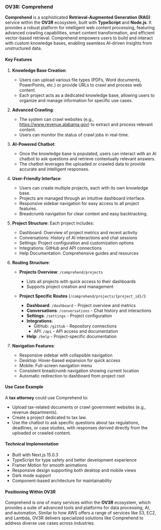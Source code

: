 ### **OV3R: Comprehend**

**Comprehend** is a sophisticated **Retrieval-Augmented Generation (RAG)** service within the **OV3R** ecosystem, built with **TypeScript** and **Node.js**. It provides a robust platform for intelligent web content processing, featuring advanced crawling capabilities, smart content transformation, and efficient vector-based retrieval. Comprehend empowers users to build and interact with custom knowledge bases, enabling seamless AI-driven insights from unstructured data.

#### **Key Features**

1. **Knowledge Base Creation**:

   - Users can upload various file types (PDFs, Word documents, PowerPoints, etc.) or provide URLs to crawl and process web content.
   - Each project acts as a dedicated knowledge base, allowing users to organize and manage information for specific use cases.

2. **Advanced Crawling**:

   - The system can crawl websites (e.g., https://www.revenue.alabama.gov) to extract and process relevant content.
   - Users can monitor the status of crawl jobs in real-time.

3. **AI-Powered Chatbot**:

   - Once the knowledge base is populated, users can interact with an AI chatbot to ask questions and retrieve contextually relevant answers.
   - The chatbot leverages the uploaded or crawled data to provide accurate and intelligent responses.

4. **User-Friendly Interface**:

   - Users can create multiple projects, each with its own knowledge base.
   - Projects are managed through an intuitive dashboard interface.
   - Responsive sidebar navigation for easy access to all project features.
   - Breadcrumb navigation for clear context and easy backtracking.

5. **Project Structure**:
   Each project includes:

   - Dashboard: Overview of project metrics and recent activity
   - Conversations: History of AI interactions and chat sessions
   - Settings: Project configuration and customization options
   - Integrations: GitHub and API connections
   - Help Documentation: Comprehensive guides and resources

6. **Routing Structure**:

   - **Projects Overview**: `/comprehend/projects`

     - Lists all projects with quick access to their dashboards
     - Supports project creation and management

   - **Project Specific Routes** (`/comprehend/projects/{project_id}/`):
     - **Dashboard**: `/dashboard` - Project overview and metrics
     - **Conversations**: `/conversations` - Chat history and interactions
     - **Settings**: `/settings` - Project configuration
     - **Integrations**:
       - GitHub: `/github` - Repository connections
       - API: `/api` - API access and documentation
     - **Help**: `/help` - Project-specific documentation

7. **Navigation Features**:
   - Responsive sidebar with collapsible navigation
   - Desktop: Hover-based expansion for quick access
   - Mobile: Full-screen navigation menu
   - Consistent breadcrumb navigation showing current location
   - Automatic redirection to dashboard from project root

#### **Use Case Example**

A **tax attorney** could use Comprehend to:

- Upload tax-related documents or crawl government websites (e.g., revenue departments).
- Create a project dedicated to tax law.
- Use the chatbot to ask specific questions about tax regulations, deadlines, or case studies, with responses derived directly from the uploaded or crawled content.

#### **Technical Implementation**

- Built with Next.js 15.0.3
- TypeScript for type safety and better development experience
- Framer Motion for smooth animations
- Responsive design supporting both desktop and mobile views
- Dark mode support
- Component-based architecture for maintainability

#### **Positioning Within OV3R**

Comprehend is one of many services within the **OV3R** ecosystem, which provides a suite of advanced tools and platforms for data processing, AI, and automation. Similar to how AWS offers a range of services like S3, EC2, and Lambda, OV3R delivers specialized solutions like Comprehend to address diverse use cases across industries.
